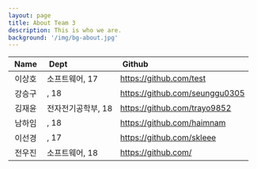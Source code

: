 ```yaml
---
layout: page
title: About Team 3
description: This is who we are.
background: '/img/bg-about.jpg'
---
```


|&nbsp;Name&nbsp;|&nbsp;Dept&nbsp;|&nbsp;Github&nbsp;|
| :---: | :------------------------ | :------------------------|
| 이상호 | 소프트웨어, 17 | https://github.com/test |
| 강승구 | , 18 | https://github.com/seunggu0305 |
| 김재윤 | 전자전기공학부, 18 | https://github.com/trayo9852 |
| 남하임 | , 18 | https://github.com/haimnam |
| 이선경 | , 17 | https://github.com/skleee |
| 전우진 | 소프트웨어, 18 | https://github.com/ |